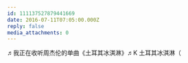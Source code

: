 ```yaml
---
id: 111137527879441669
date: 2016-07-11T07:05:00.000Z
reply: false
media_attachments: 0
---
```


♬我正在收听周杰伦的单曲《土耳其冰淇淋》♬K 土耳其冰淇淋（

